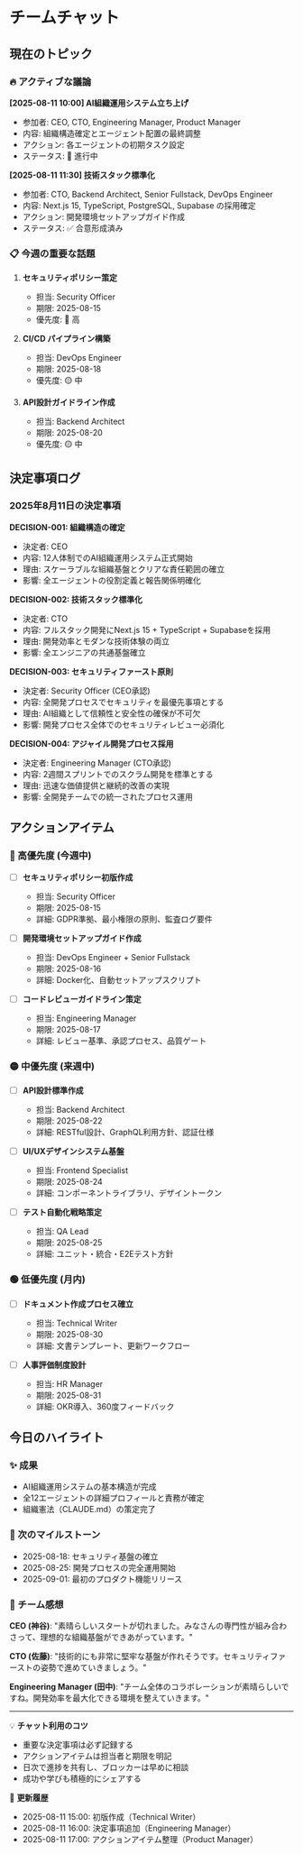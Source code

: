 # チームチャット

## 現在のトピック

### 🔥 アクティブな議論

**[2025-08-11 10:00] AI組織運用システム立ち上げ**
- 参加者: CEO, CTO, Engineering Manager, Product Manager
- 内容: 組織構造確定とエージェント配置の最終調整
- アクション: 各エージェントの初期タスク設定
- ステータス: 🔄 進行中

**[2025-08-11 11:30] 技術スタック標準化**
- 参加者: CTO, Backend Architect, Senior Fullstack, DevOps Engineer
- 内容: Next.js 15, TypeScript, PostgreSQL, Supabase の採用確定
- アクション: 開発環境セットアップガイド作成
- ステータス: ✅ 合意形成済み

### 📋 今週の重要な話題

1. **セキュリティポリシー策定**
   - 担当: Security Officer
   - 期限: 2025-08-15
   - 優先度: 🔴 高

2. **CI/CD パイプライン構築**
   - 担当: DevOps Engineer
   - 期限: 2025-08-18
   - 優先度: 🟡 中

3. **API設計ガイドライン作成**
   - 担当: Backend Architect
   - 期限: 2025-08-20
   - 優先度: 🟡 中

## 決定事項ログ

### 2025年8月11日の決定事項

**DECISION-001: 組織構造の確定**
- 決定者: CEO
- 内容: 12人体制でのAI組織運用システム正式開始
- 理由: スケーラブルな組織基盤とクリアな責任範囲の確立
- 影響: 全エージェントの役割定義と報告関係明確化

**DECISION-002: 技術スタック標準化**
- 決定者: CTO
- 内容: フルスタック開発にNext.js 15 + TypeScript + Supabaseを採用
- 理由: 開発効率とモダンな技術体験の両立
- 影響: 全エンジニアの共通基盤確立

**DECISION-003: セキュリティファースト原則**
- 決定者: Security Officer (CEO承認)
- 内容: 全開発プロセスでセキュリティを最優先事項とする
- 理由: AI組織として信頼性と安全性の確保が不可欠
- 影響: 開発プロセス全体でのセキュリティレビュー必須化

**DECISION-004: アジャイル開発プロセス採用**
- 決定者: Engineering Manager (CTO承認)
- 内容: 2週間スプリントでのスクラム開発を標準とする
- 理由: 迅速な価値提供と継続的改善の実現
- 影響: 全開発チームでの統一されたプロセス運用

## アクションアイテム

### 🔴 高優先度 (今週中)

- [ ] **セキュリティポリシー初版作成** 
  - 担当: Security Officer
  - 期限: 2025-08-15
  - 詳細: GDPR準拠、最小権限の原則、監査ログ要件

- [ ] **開発環境セットアップガイド作成**
  - 担当: DevOps Engineer + Senior Fullstack
  - 期限: 2025-08-16
  - 詳細: Docker化、自動セットアップスクリプト

- [ ] **コードレビューガイドライン策定**
  - 担当: Engineering Manager
  - 期限: 2025-08-17
  - 詳細: レビュー基準、承認プロセス、品質ゲート

### 🟡 中優先度 (来週中)

- [ ] **API設計標準作成**
  - 担当: Backend Architect
  - 期限: 2025-08-22
  - 詳細: RESTful設計、GraphQL利用方針、認証仕様

- [ ] **UI/UXデザインシステム基盤**
  - 担当: Frontend Specialist
  - 期限: 2025-08-24
  - 詳細: コンポーネントライブラリ、デザイントークン

- [ ] **テスト自動化戦略策定**
  - 担当: QA Lead
  - 期限: 2025-08-25
  - 詳細: ユニット・統合・E2Eテスト方針

### 🟢 低優先度 (月内)

- [ ] **ドキュメント作成プロセス確立**
  - 担当: Technical Writer
  - 期限: 2025-08-30
  - 詳細: 文書テンプレート、更新ワークフロー

- [ ] **人事評価制度設計**
  - 担当: HR Manager
  - 期限: 2025-08-31
  - 詳細: OKR導入、360度フィードバック

## 今日のハイライト

### ✨ 成果
- AI組織運用システムの基本構造が完成
- 全12エージェントの詳細プロフィールと責務が確定
- 組織憲法（CLAUDE.md）の策定完了

### 🚀 次のマイルストーン
- 2025-08-18: セキュリティ基盤の確立
- 2025-08-25: 開発プロセスの完全運用開始
- 2025-09-01: 最初のプロダクト機能リリース

### 💬 チーム感想
**CEO (神谷)**: "素晴らしいスタートが切れました。みなさんの専門性が組み合わさって、理想的な組織基盤ができあがっています。"

**CTO (佐藤)**: "技術的にも非常に堅牢な基盤が作れそうです。セキュリティファーストの姿勢で進めていきましょう。"

**Engineering Manager (田中)**: "チーム全体のコラボレーションが素晴らしいですね。開発効率を最大化できる環境を整えていきます。"

---

💡 **チャット利用のコツ**
- 重要な決定事項は必ず記録する
- アクションアイテムは担当者と期限を明記
- 日次で進捗を共有し、ブロッカーは早めに相談
- 成功や学びも積極的にシェアする

📝 **更新履歴**
- 2025-08-11 15:00: 初版作成（Technical Writer）
- 2025-08-11 16:00: 決定事項追加（Engineering Manager）
- 2025-08-11 17:00: アクションアイテム整理（Product Manager）